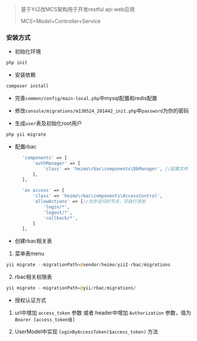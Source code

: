 > 基于Yii2改MCS架构用于开发restful api web应用
>
> MCS=Model+Controller+Service

### 安装方式

- 初始化环境

```php
php init
```

- 安装依赖

```php
composer install
```

- 完善`common/config/main-local.php`中mysql配置和redis配置

- 修改`console/migrations/m130524_201442_init.php`中`password`为你的密码

- 生成`user`表及初始化root用户

```php
php yii migrate
```

- 配置rbac

```php
      'components' => [
          'authManager' => [
              'class' => 'heimo\rbac\components\DbManager', //配置文件
          ],
      ],

      'as access' => [
          'class' => 'heimo\rbac\components\AccessControl',
          'allowActions' => [//允许访问的节点，可自行添加
              'login/*',
              'logout/*',
              'callback/*',
          ]
      ],
```

- 创建rbac相关表

1. 菜单表menu

```php
yii migrate --migrationPath=@vendor/heimo/yii2-rbac/migrations
```

2. rbac相关权限表

```php
yii migrate --migrationPath=@yii/rbac/migrations/
```

- 授权认证方式

1. url中增加 `access_token` 参数 或者 header中增加 `Authorization` 参数，值为 `Bearer [access_token值]`

2. UserModel中实现 `loginByAccessToken($access_token)` 方法